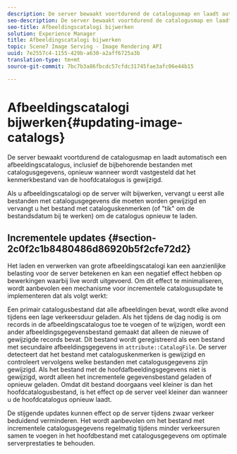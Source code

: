 ```yaml
---
description: De server bewaakt voortdurend de catalogusmap en laadt automatisch een afbeeldingscatalogus, inclusief de bijbehorende bestanden met catalogusgegevens, opnieuw wanneer wordt vastgesteld dat het kenmerkbestand van de hoofdcatalogus is gewijzigd.
seo-description: De server bewaakt voortdurend de catalogusmap en laadt automatisch een afbeeldingscatalogus, inclusief de bijbehorende bestanden met catalogusgegevens, opnieuw wanneer wordt vastgesteld dat het kenmerkbestand van de hoofdcatalogus is gewijzigd.
seo-title: Afbeeldingscatalogi bijwerken
solution: Experience Manager
title: Afbeeldingscatalogi bijwerken
topic: Scene7 Image Serving - Image Rendering API
uuid: 7e2557c4-1155-429b-a630-a2aff6725a3b
translation-type: tm+mt
source-git-commit: 7bc7b3a86fbcdc57cfdc31745fae3afc06e44b15

---
```



# Afbeeldingscatalogi bijwerken{#updating-image-catalogs}

De server bewaakt voortdurend de catalogusmap en laadt automatisch een afbeeldingscatalogus, inclusief de bijbehorende bestanden met catalogusgegevens, opnieuw wanneer wordt vastgesteld dat het kenmerkbestand van de hoofdcatalogus is gewijzigd.

Als u afbeeldingscatalogi op de server wilt bijwerken, vervangt u eerst alle bestanden met catalogusgegevens die moeten worden gewijzigd en vervangt u het bestand met cataloguskenmerken (of &quot;tik&quot; om de bestandsdatum bij te werken) om de catalogus opnieuw te laden.

## Incrementele updates {#section-2c0f2c1b8480486d86920b5f2cfe72d2}

Het laden en verwerken van grote afbeeldingscatalogi kan een aanzienlijke belasting voor de server betekenen en kan een negatief effect hebben op bewerkingen waarbij live wordt uitgevoerd. Om dit effect te minimaliseren, wordt aanbevolen een mechanisme voor incrementele catalogusupdate te implementeren dat als volgt werkt:

Een primair catalogusbestand dat alle afbeeldingen bevat, wordt elke avond tijdens een lage verkeersduur geladen. Als het tijdens de dag nodig is om records in de afbeeldingscatalogus toe te voegen of te wijzigen, wordt een ander afbeeldingsgegevensbestand gemaakt dat alleen de nieuwe of gewijzigde records bevat. Dit bestand wordt geregistreerd als een bestand met secundaire afbeeldingsgegevens in `attribute::CatalogFile`. De server detecteert dat het bestand met cataloguskenmerken is gewijzigd en controleert vervolgens welke bestanden met catalogusgegevens zijn gewijzigd. Als het bestand met de hoofdafbeeldingsgegevens niet is gewijzigd, wordt alleen het incrementele gegevensbestand geladen of opnieuw geladen. Omdat dit bestand doorgaans veel kleiner is dan het hoofdcatalogusbestand, is het effect op de server veel kleiner dan wanneer u de hoofdcatalogus opnieuw laadt.

De stijgende updates kunnen effect op de server tijdens zwaar verkeer beduidend verminderen. Het wordt aanbevolen om het bestand met incrementele catalogusgegevens regelmatig tijdens minder verkeersuren samen te voegen in het hoofdbestand met catalogusgegevens om optimale serverprestaties te behouden.
